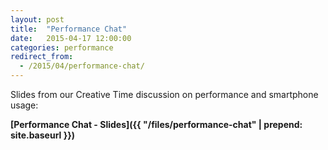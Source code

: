 ```yaml
---
layout: post
title:  "Performance Chat"
date:   2015-04-17 12:00:00
categories: performance
redirect_from:
  - /2015/04/performance-chat/
---
```


Slides from our Creative Time discussion on performance and smartphone usage:

**[Performance Chat - Slides]({{ "/files/performance-chat" | prepend: site.baseurl }})**
